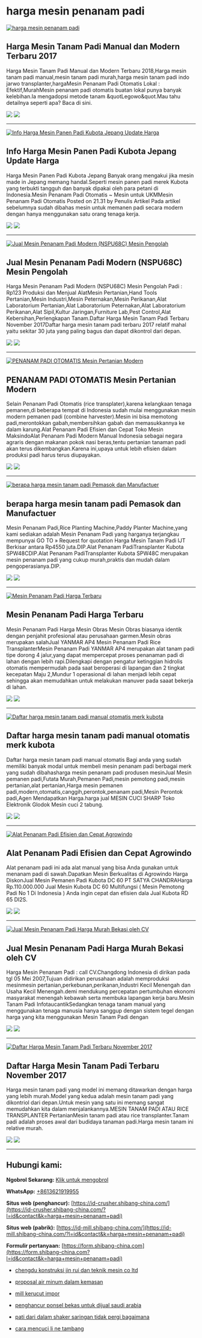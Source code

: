 # harga mesin penanam padi

<a href="https://swt.shibang-china.com/?l=id&img&k=harga+mesin+penanam+padi" target="_blank">![harga mesin penanam padi](http://static.shibang-china.com/all-800x300/1210.jpg)</a>

## Harga Mesin Tanam Padi Manual dan Modern Terbaru 2017
Harga Mesin Tanam Padi Manual dan Modern Terbaru 2018,Harga mesin tanam padi manual,mesin tanam padi murah,harga mesin tanam padi indo jarwo transplanter,hargaMesin Penanam Padi Otomatis Lokal : Efektif,MurahMesin penanam padi otomatis buatan lokal punya banyak kelebihan.Ia mengadopsi metode tanam &quotLegowo&quot.Mau tahu detailnya seperti apa? Baca di sini.


<a href="https://whatsapp.shibangsoft.com/WhatsApp.php" target="_blank" title="WhatsApp">![](http://static.shibang-china.com/icon/whatsapp.png)</a> <a href="https://swt.shibang-china.com/?l=id&icon&k=harga+mesin+penanam+padi" target="_blank">![](http://static.shibang-china.com/icon/chat-id.png)</a>

---

<a href="https://swt.shibang-china.com/?l=id&img&k=harga+mesin+penanam+padi" target="_blank">![Info Harga Mesin Panen Padi Kubota Jepang Update Harga](http://static.shibang-china.com/all-800x300/946.jpg)</a>

## Info Harga Mesin Panen Padi Kubota Jepang Update Harga
Harga Mesin Panen Padi Kubota Jepang Banyak orang mengakui jika mesin made in Jepang memang handal.Seperti mesin panen padi merek Kubota yang terbukti tangguh dan banyak dipakai oleh para petani di Indonesia.Mesin Penanam Padi Otomatis ~ Mesin untuk UKMMesin Penanam Padi Otomatis Posted on 21.31 by Penulis Artikel Pada artikel sebelumnya sudah dibahas mesin untuk memanen padi secara modern dengan hanya menggunakan satu orang tenaga kerja.


<a href="https://whatsapp.shibangsoft.com/WhatsApp.php" target="_blank" title="WhatsApp">![](http://static.shibang-china.com/icon/whatsapp.png)</a> <a href="https://swt.shibang-china.com/?l=id&icon&k=harga+mesin+penanam+padi" target="_blank">![](http://static.shibang-china.com/icon/chat-id.png)</a>

---

<a href="https://swt.shibang-china.com/?l=id&img&k=harga+mesin+penanam+padi" target="_blank">![Jual Mesin Penanam Padi Modern (NSPU68C) Mesin Pengolah](http://static.shibang-china.com/all-800x300/67.jpg)</a>

## Jual Mesin Penanam Padi Modern (NSPU68C) Mesin Pengolah
Harga Mesin Penanam Padi Modern (NSPU68C) Mesin Pengolah Padi : Rp123 Produksi dan Menjual AlatMesin Pertanian,Hand Tools Pertanian,Mesin Industri,Mesin Peternakan,Mesin Perikanan,Alat Laboratorium Pertanian,Alat Laboratorium Peternakan,Alat Laboratorium Perikanan,Alat Sipil,Kultur Jaringan,Furniture Lab,Pest Control,Alat Kebersihan,Perlengkapan Tanam.Daftar Harga Mesin Tanam Padi Terbaru November 2017Daftar harga mesin tanam padi terbaru 2017 relatif mahal yaitu sekitar 30 juta yang paling bagus dan dapat dikontrol dari depan.


<a href="https://whatsapp.shibangsoft.com/WhatsApp.php" target="_blank" title="WhatsApp">![](http://static.shibang-china.com/icon/whatsapp.png)</a> <a href="https://swt.shibang-china.com/?l=id&icon&k=harga+mesin+penanam+padi" target="_blank">![](http://static.shibang-china.com/icon/chat-id.png)</a>

---

<a href="https://swt.shibang-china.com/?l=id&img&k=harga+mesin+penanam+padi" target="_blank">![PENANAM PADI OTOMATIS Mesin Pertanian Modern](http://static.shibang-china.com/all-800x300/868.jpg)</a>

## PENANAM PADI OTOMATIS Mesin Pertanian Modern
Selain Penanam Padi Otomatis (rice transplater),karena kelangkaan tenaga pemanen,di beberapa tempat di Indonesia sudah mulai menggunakan mesin modern pemanen padi (combine harvester).Mesin ini bisa memotong padi,merontokkan gabah,membersihkan gabah dan memasukkannya ke dalam karung.Alat Penanam Padi Efisien dan Cepat Toko Mesin MaksindoAlat Penanam Padi Modern Manual Indonesia sebagai negara agraris dengan makanan pokok nasi beras,tentu pertanian tanaman padi akan terus dikembangkan.Karena ini,upaya untuk lebih efisien dalam produksi padi harus terus diupayakan.


<a href="https://whatsapp.shibangsoft.com/WhatsApp.php" target="_blank" title="WhatsApp">![](http://static.shibang-china.com/icon/whatsapp.png)</a> <a href="https://swt.shibang-china.com/?l=id&icon&k=harga+mesin+penanam+padi" target="_blank">![](http://static.shibang-china.com/icon/chat-id.png)</a>

---

<a href="https://swt.shibang-china.com/?l=id&img&k=harga+mesin+penanam+padi" target="_blank">![berapa harga mesin tanam padi Pemasok dan Manufactuer](http://static.shibang-china.com/all-800x300/16.jpg)</a>

## berapa harga mesin tanam padi Pemasok dan Manufactuer
Mesin Penanam Padi,Rice Planting Machine,Paddy Planter Machine,yang kami sediakan adalah Mesin Penanam Padi yang harganya terjangkau mempunyai GO TO » Request for quotation Harga Mesin Tanam Padi IJT Berkisar antara Rp4550 juta.DIP.Alat Penanam PadiTransplanter Kubota SPW48CDIP.Alat Penanam PadiTransplanter Kubota SPW48C merupakan mesin penanam padi yang cukup murah,praktis dan mudah dalam pengoperasianya.DIP.


<a href="https://whatsapp.shibangsoft.com/WhatsApp.php" target="_blank" title="WhatsApp">![](http://static.shibang-china.com/icon/whatsapp.png)</a> <a href="https://swt.shibang-china.com/?l=id&icon&k=harga+mesin+penanam+padi" target="_blank">![](http://static.shibang-china.com/icon/chat-id.png)</a>

---

<a href="https://swt.shibang-china.com/?l=id&img&k=harga+mesin+penanam+padi" target="_blank">![Mesin Penanam Padi Harga Terbaru](http://static.shibang-china.com/all-800x300/1075.jpg)</a>

## Mesin Penanam Padi Harga Terbaru
Mesin Penanam Padi Harga Mesin Obras Mesin Obras biasanya identik dengan penjahit profesional atau perusahaan garmen.Mesin obras merupakan salahJual YANMAR AP4 Mesin Penanam Padi Rice TransplanterMesin Penanam Padi YANMAR AP4 merupakan alat tanam padi tipe dorong 4 jalur,yang dapat mempercepat proses penanaman padi di lahan dengan lebih rapi.Dilengkapi dengan pengatur ketinggian hidrolis otomatis mempermudah pada saat beroperasi di lapangan dan 2 tingkat kecepatan Maju 2,Mundur 1 operasional di lahan menjadi lebih cepat sehingga akan memudahkan untuk melakukan manuver pada saaat bekerja di lahan.


<a href="https://whatsapp.shibangsoft.com/WhatsApp.php" target="_blank" title="WhatsApp">![](http://static.shibang-china.com/icon/whatsapp.png)</a> <a href="https://swt.shibang-china.com/?l=id&icon&k=harga+mesin+penanam+padi" target="_blank">![](http://static.shibang-china.com/icon/chat-id.png)</a>

---

<a href="https://swt.shibang-china.com/?l=id&img&k=harga+mesin+penanam+padi" target="_blank">![Daftar harga mesin tanam padi manual otomatis merk kubota](http://static.shibang-china.com/all-800x300/1302.jpg)</a>

## Daftar harga mesin tanam padi manual otomatis merk kubota
Daftar harga mesin tanam padi manual otomatis Bagi anda yang sudah memiliki banyak modal untuk membeli mesin penanam padi berbagai merk yang sudah dibahasharga mesin penanam padi produsen mesinJual Mesin pemanen padi,Futata Murah,Pemanen Padi,mesin pemotong padi,mesin pertanian,alat pertanian,Harga mesin pemanen padi,modern,otomatis,canggih,perontok,penanam padi,Mesin Perontok padi,Agen Mendapatkan Harga.harga jual MESIN CUCI SHARP Toko Elektronik Glodok Mesin cuci 2 tabung.


<a href="https://whatsapp.shibangsoft.com/WhatsApp.php" target="_blank" title="WhatsApp">![](http://static.shibang-china.com/icon/whatsapp.png)</a> <a href="https://swt.shibang-china.com/?l=id&icon&k=harga+mesin+penanam+padi" target="_blank">![](http://static.shibang-china.com/icon/chat-id.png)</a>

---

<a href="https://swt.shibang-china.com/?l=id&img&k=harga+mesin+penanam+padi" target="_blank">![Alat Penanam Padi Efisien dan Cepat Agrowindo](http://static.shibang-china.com/all-800x300/1124.jpg)</a>

## Alat Penanam Padi Efisien dan Cepat Agrowindo
Alat penanam padi ini ada alat manual yang bisa Anda gunakan untuk menanam padi di sawah.Dapatkan Mesin Berkualitas di Agrowindo Harga DiskonJual Mesin Pemanen Padi Kubota DC 60 PT SATYA CHANDRAHarga Rp.110.000.000 Jual Mesin Kubota DC 60 Multifungsi ( Mesin Pemotong Padi No 1 Di Indonesia ) Anda ingin cepat dan efisien dala Jual Kubota RD 65 DI2S.


<a href="https://whatsapp.shibangsoft.com/WhatsApp.php" target="_blank" title="WhatsApp">![](http://static.shibang-china.com/icon/whatsapp.png)</a> <a href="https://swt.shibang-china.com/?l=id&icon&k=harga+mesin+penanam+padi" target="_blank">![](http://static.shibang-china.com/icon/chat-id.png)</a>

---

<a href="https://swt.shibang-china.com/?l=id&img&k=harga+mesin+penanam+padi" target="_blank">![Jual Mesin Penanam Padi Harga Murah Bekasi oleh CV](http://static.shibang-china.com/all-800x300/483.jpg)</a>

## Jual Mesin Penanam Padi Harga Murah Bekasi oleh CV
Harga Mesin Penanam Padi : call CV.Changdong Indonesia di dirikan pada tgl 05 Mei 2007,Tujuan didirikan perusahaan adalah memproduksi mesinmesin pertanian,perkebunan,perikanan,Industri Kecil Menengah dan Usaha Kecil Menengah.demi mendukung percepatan pertumbuhan ekonomi masyarakat menengah kebawah serta membuka lapangan kerja baru.Mesin Tanam Padi InfotaucantikSedangkan tenaga tanam manual yang menggunakan tenaga manusia hanya sanggup dengan sistem tegel dengan harga yang kita menggunakan Mesin Tanam Padi dengan


<a href="https://whatsapp.shibangsoft.com/WhatsApp.php" target="_blank" title="WhatsApp">![](http://static.shibang-china.com/icon/whatsapp.png)</a> <a href="https://swt.shibang-china.com/?l=id&icon&k=harga+mesin+penanam+padi" target="_blank">![](http://static.shibang-china.com/icon/chat-id.png)</a>

---

<a href="https://swt.shibang-china.com/?l=id&img&k=harga+mesin+penanam+padi" target="_blank">![Daftar Harga Mesin Tanam Padi Terbaru November 2017](http://static.shibang-china.com/all-800x300/88.jpg)</a>

## Daftar Harga Mesin Tanam Padi Terbaru November 2017
Harga mesin tanam padi yang model ini memang ditawarkan dengan harga yang lebih murah.Model yang kedua adalah mesin tanam padi yang dikontriol dari depan.Untuk mesin yang satu ini memang sangat memudahkan kita dalam menjalankannya.MESIN TANAM PADI ATAU RICE TRANSPLANTER PertanianMesin tanam padi atau rice transplanter.Tanam padi adalah proses awal dari budidaya tanaman padi.Harga mesin tanam ini relative murah.


<a href="https://whatsapp.shibangsoft.com/WhatsApp.php" target="_blank" title="WhatsApp">![](http://static.shibang-china.com/icon/whatsapp.png)</a> <a href="https://swt.shibang-china.com/?l=id&icon&k=harga+mesin+penanam+padi" target="_blank">![](http://static.shibang-china.com/icon/chat-id.png)</a>

---
## Hubungi kami:

**Ngobrol Sekarang:** [Klik untuk mengobrol](https://swt.shibang-china.com?l=id&contact&k=harga+mesin+penanam+padi)

**WhatsApp:**  [+8613621919955](https://whatsapp.shibangsoft.com/WhatsApp.php)

**Situs web (penghancur):** [https://id-crusher.shibang-china.com/](https://id-crusher.shibang-china.com/?l=id&contact&k=harga+mesin+penanam+padi)

**Situs web (pabrik):** [https://id-mill.shibang-china.com/](https://id-mill.shibang-china.com/?l=id&contact&k=harga+mesin+penanam+padi)

**Formulir pertanyaan:** [https://form.shibang-china.com](https://form.shibang-china.com?l=id&contact&k=harga+mesin+penanam+padi)

* [chengdu konstruksi jin rui dan teknik mesin co ltd](../43/chengdu%20konstruksi%20jin%20rui%20dan%20teknik%20mesin%20co%20ltd.md)

* [proposal air minum dalam kemasan](../47/proposal%20air%20minum%20dalam%20kemasan.md)

* [mill kerucut impor](../41/mill%20kerucut%20impor.md)

* [penghancur ponsel bekas untuk dijual saudi arabia](../41/penghancur%20ponsel%20bekas%20untuk%20dijual%20saudi%20arabia.md)

* [pati dari dalam shaker saringan tidak pergi bagaimana](../48/pati%20dari%20dalam%20shaker%20saringan%20tidak%20pergi%20bagaimana.md)

* [cara mencuci li ne tambang](../44/cara%20mencuci%20li%20ne%20tambang.md)
